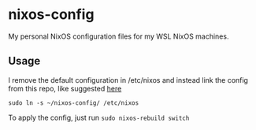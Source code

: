# nixos-config
My personal NixOS configuration files for my WSL NixOS machines.

## Usage
I remove the default configuration in /etc/nixos and instead link the config from this repo, like suggested [here](https://nixos-and-flakes.thiscute.world/nixos-with-flakes/other-useful-tips#managing-the-configuration-with-git)

`sudo ln -s ~/nixos-config/ /etc/nixos`

To apply the config, just run
`sudo nixos-rebuild switch`
